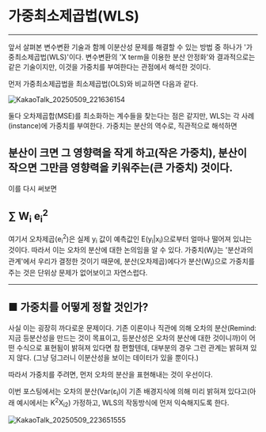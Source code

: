 # 가중최소제곱법(WLS)
---
앞서 살펴본 변수변환 기술과 함께 이분산성 문제를 해결할 수 있는 방법 중 하나가 '가중최소제곱법(WLS)'이다. 
변수변환의 'X term을 이용한 분산 안정화'와 결과적으로는 같은 기술이지만, 이것을 가중치를 부여한다는 관점에서 해석한 것이다.

먼저 가중최소제곱법을 최소제곱법(OLS)와 비교하면 다음과 같다. 

![KakaoTalk_20250509_221636154](https://github.com/user-attachments/assets/0e95cc8e-bdf3-4292-887e-451b2a71b700)

둘다 오차제곱합(MSE)를 최소화하는 계수들을 찾는다는 점은 같지만, WLS는 각 사례(instance)에 가중치를 부여한다.
가중치는 분산의 역수로, 직관적으로 해석하면

## 분산이 크면 그 영향력을 작게 하고(작은 가중치), 분산이 작으면 그만큼 영향력을 키워주는(큰 가중치) 것이다.

이를 다시 써보면

## ∑ W<sub>i</sub> e<sub>i</sub><sup>2</sup>

여기서 오차제곱(e<sub>i</sub><sup>2</sup>)은 실제 y<sub>i</sub> 값이 예측값인 E(y<sub>i</sub>|x<sub>i</sub>)으로부터 얼마나 떨어져 있냐는 것이다.
따라서 이는 오차의 분산에 대한 논의임을 알 수 있다.
가중치(W<sub>i</sub>)는 '분산과의 관계'에서 우리가 결정한 것이기 때문에,
분산(오차제곱)에다가 분산(W<sub>i</sub>)으로 가중치를 주는 것은 단위상 문제가 없어보이고 자연스럽다.

---
## ■ 가중치를 어떻게 정할 것인가?

사실 이는 굉장히 까다로운 문제이다. 기존 이론이나 직관에 의해 오차의 분산(Remind: 지금 등분산성을 만드는 것이 목표이고, 등분산성은 오차의 분산에 대한 것이니까)이 어떤 수식으로 표현됨이 밝혀져 있다면
참 편할텐데, 대부분의 경우 그런 관계는 밝혀져 있지 않다. (그냥 덩그러니 이분산성을 보이는 데이터가 있을 뿐이다.)

따라서 가중치를 주려면, 먼저 오차의 분산을 표현해내는 것이 우선이다. 

이번 포스팅에서는 오차의 분산(Var(&epsilon;<sub>i</sub>)이 기존 배경지식에 의해 미리 밝혀져 있다고(아래 예시에서는 K<sup>2</sup>X<sub>i2</sub>) 가정하고, WLS의 작동방식에 먼저 익숙해지도록 한다.

![KakaoTalk_20250509_223651555](https://github.com/user-attachments/assets/e3925f3e-6f3a-4cdf-8774-f489930825b5)
